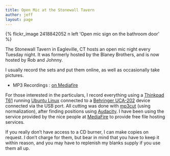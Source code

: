 ```yaml
---
title: Open Mic at the Stonewall Tavern
author: jeff
layout: page
---
```


{% flickr_image 2418842052 n left 'Open mic sign on the bathroom door' %}

The Stonewall Tavern in Eagleville, CT hosts an open mic night every Tuesday night. It was formerly hosted by the Blaney Brothers, and is now hosted by Rob and Johnny.

I usually record the sets and put them online, as well as occasionally take pictures.

*   MP3 Recordings : [on Mediafire](https://www.mediafire.com/folder/zkcg3gcz0vuru/JohnFest)

For those interested in the particulars, I record everything using a [Thinkpad T61][2] running [Ubuntu Linux][3] connected to a [Behringer UCA-202][4] device connected via the USB port. All cutting was done with [mp3cut][5] (using normalization), after finding positions using [Audacity][6]. I have been using the service provided by the nice people at [MediaFire][7] to provide free file hosting services.

 [2]: http://shop.lenovo.com/us/notebooks/thinkpad/t-series
 [3]: http://www.ubuntu.com/
 [4]: http://www.behringer.com/uca202/index.cfm?lang=eng
 [5]: http://scara.com/mp3cut/
 [6]: http://audacity.sourceforge.net/
 [7]: http://www.mediafire.com/

If you really don’t have access to a CD burner, I can make copies on request. I don’t charge for them, but bear in mind that you have to keep it within reason, and you may have to replenish my blanks supply if you use them all up.

